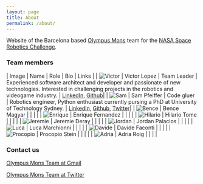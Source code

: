 ```yaml
---
layout: page
title: About
permalink: /about/
---
```


Website of the Barcelona based [Olympus Mons](https://en.wikipedia.org/wiki/Olympus_Mons) team for the [NASA Space Robotics Challenge](https://ninesights.ninesigma.com/web/space-robotics-challenge). 

### Team members

<style>
table{
    padding: 5px;
}
th, td {
    padding: 5px;
    text-align: middle;
}

</style>

| Image 	| Name         	| Role        	| Bio         	| Links 	|
| ![Victor](https://media.licdn.com/mpr/mpr/shrinknp_400_400/p/1/000/0a4/02a/3e29050.jpg) 	| Victor Lopez 	| Team Leader 	| Experienced software architect and developer and passionate of new technologies. Interested in challenging projects in the robotics and videogame industry. 	| [LinkedIn](https://www.linkedin.com/in/victorlopezboya), [Github](https://github.com/v-lopez)|
| ![Sam](https://avatars0.githubusercontent.com/u/1721716) | Sam Pfeiffer | Code gluer	| Robotics engineer, Python enthusiast currently pursing a PhD at University of Technology Sydney.	| [LinkedIn](https://www.linkedin.com/in/sammy-pfeiffer-08971a43), [Github](https://github.com/awesomebytes), [Twitter](http://twitter.com/awesomebytes)|
| ![Bence](https://avatars2.githubusercontent.com/u/3524577)	| Bence Magyar |             	|             	|       	|
| ![Enrique](https://avatars2.githubusercontent.com/u/382167)   	| Enrique Fernandez             	|             	|             	|       	|
| ![Hilario](https://media.licdn.com/mpr/mpr/shrinknp_200_200/p/4/005/09b/3f2/08b3b20.jpg) | Hilario Tome             	|             	|             	|       	|
| ![Jeremie](https://lh5.googleusercontent.com/-G59isqYdbQk/AAAAAAAAAAI/AAAAAAAABao/VE411jwg0mw/photo.jpg)      	| Jeremie Deray             	|             	|             	|       	|
|  ![Jordan](https://media.licdn.com/mpr/mpr/shrinknp_400_400/p/4/005/0a4/3e5/35d4e7c.jpg)     	| Jordan Palacios             	|             	|             	|       	|
|  ![Luca](https://media.licdn.com/mpr/mpr/shrinknp_400_400/p/5/005/081/1c1/1a2e287.jpg)     	| Luca Marchionni             	|             	|             	|       	|
|  ![Davide](http://robotlab.typepad.com/photos/uncategorized/2008/05/02/reemb_davide_2.jpg)     	| Davide Faconti            	|             	|             	|       	|
| ![Procopio](https://media.licdn.com/mpr/mpr/shrinknp_200_200/AAEAAQAAAAAAAAinAAAAJDUzNjAyNThhLWFhYWEtNDg0Yi05ZWNhLWUzMjI0ZTI1MDUxMw.jpg)      	| Procopio Stein           	|             	|             	|       	|
|  ![Adria](https://media.licdn.com/mpr/mpr/shrinknp_200_200/AAEAAQAAAAAAAAajAAAAJDk5YTIzNmRiLWU4N2EtNDdiMS1iZmJmLTBjMjU4ZTc2MmE0Ng.jpg)     	| Adria Roig            	|             	|             	|       	|

<!---
For a new row add:
|       	|              	|             	|             	|       	|
--->




### Contact us

[Olympus Mons Team at Gmail](mailto:olympusmonsteam@gmail.com)

[Olympus Mons Team at Twitter](http://twitter.com/olympusmonsteam)
